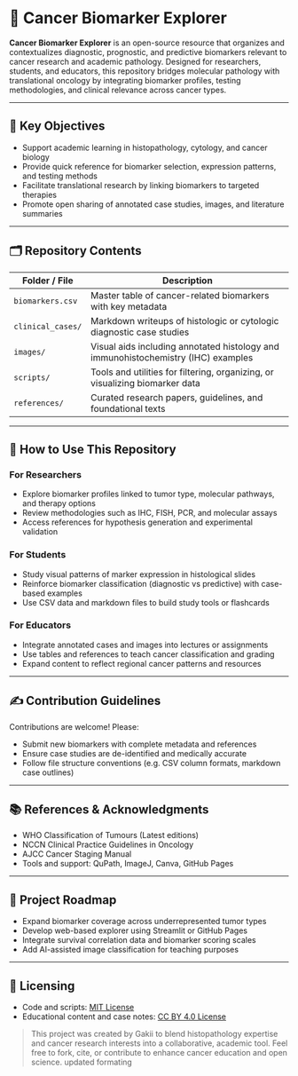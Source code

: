 # 🧬 Cancer Biomarker Explorer

**Cancer Biomarker Explorer** is an open-source resource that organizes and contextualizes diagnostic, prognostic, and predictive biomarkers relevant to cancer research and academic pathology. Designed for researchers, students, and educators, this repository bridges molecular pathology with translational oncology by integrating biomarker profiles, testing methodologies, and clinical relevance across cancer types.

---

## 🎯 Key Objectives

- Support academic learning in histopathology, cytology, and cancer biology  
- Provide quick reference for biomarker selection, expression patterns, and testing methods  
- Facilitate translational research by linking biomarkers to targeted therapies  
- Promote open sharing of annotated case studies, images, and literature summaries  

---

## 🗂️ Repository Contents

| Folder / File | Description |
|---------------|-------------|
| `biomarkers.csv` | Master table of cancer-related biomarkers with key metadata |
| `clinical_cases/` | Markdown writeups of histologic or cytologic diagnostic case studies |
| `images/` | Visual aids including annotated histology and immunohistochemistry (IHC) examples |
| `scripts/` | Tools and utilities for filtering, organizing, or visualizing biomarker data |
| `references/` | Curated research papers, guidelines, and foundational texts |

---

## 🔬 How to Use This Repository

### For Researchers
- Explore biomarker profiles linked to tumor type, molecular pathways, and therapy options  
- Review methodologies such as IHC, FISH, PCR, and molecular assays  
- Access references for hypothesis generation and experimental validation  

### For Students
- Study visual patterns of marker expression in histological slides  
- Reinforce biomarker classification (diagnostic vs predictive) with case-based examples  
- Use CSV data and markdown files to build study tools or flashcards  

### For Educators
- Integrate annotated cases and images into lectures or assignments  
- Use tables and references to teach cancer classification and grading  
- Expand content to reflect regional cancer patterns and resources  

---

## ✍️ Contribution Guidelines

Contributions are welcome! Please:
- Submit new biomarkers with complete metadata and references  
- Ensure case studies are de-identified and medically accurate  
- Follow file structure conventions (e.g. CSV column formats, markdown case outlines)

---

## 📚 References & Acknowledgments

- WHO Classification of Tumours (Latest editions)  
- NCCN Clinical Practice Guidelines in Oncology  
- AJCC Cancer Staging Manual  
- Tools and support: QuPath, ImageJ, Canva, GitHub Pages

---

## 🚀 Project Roadmap

- Expand biomarker coverage across underrepresented tumor types  
- Develop web-based explorer using Streamlit or GitHub Pages  
- Integrate survival correlation data and biomarker scoring scales  
- Add AI-assisted image classification for teaching purposes

---
## 📄 Licensing
- Code and scripts: [MIT License](LICENSE)
- Educational content and case notes: [CC BY 4.0 License](LICENSE-CC-BY-4.0.txt)

> This project was created by Gakii to blend histopathology expertise and cancer research interests into a collaborative, academic tool. Feel free to fork, cite, or contribute to enhance cancer education and open science.
> updated formating

